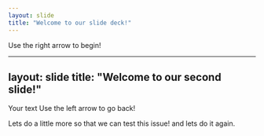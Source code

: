 ```yaml
---
layout: slide
title: "Welcome to our slide deck!"
---
```


Use the right arrow to begin!

---
layout: slide
title: "Welcome to our second slide!"
---
Your text
Use the left arrow to go back!


Lets do a little more so that we can test this issue!
and lets do it again.